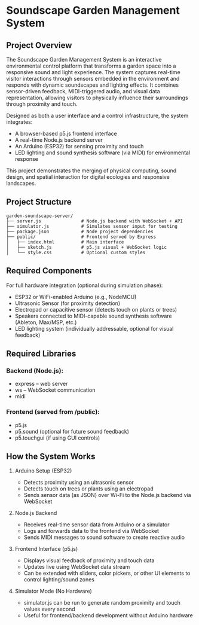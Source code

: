 
# Soundscape Garden Management System

## Project Overview

The Soundscape Garden Management System is an interactive environmental control platform that transforms a garden space into a responsive sound and light experience. The system captures real-time visitor interactions through sensors embedded in the environment and responds with dynamic soundscapes and lighting effects. It combines sensor-driven feedback, MIDI-triggered audio, and visual data representation, allowing visitors to physically influence their surroundings through proximity and touch.

Designed as both a user interface and a control infrastructure, the system integrates:

- A browser-based p5.js frontend interface
- A real-time Node.js backend server
- An Arduino (ESP32) for sensing proximity and touch
- LED lighting and sound synthesis software (via MIDI) for environmental response

This project demonstrates the merging of physical computing, sound design, and spatial interaction for digital ecologies and responsive landscapes.

## Project Structure

```
garden-soundscape-server/
├── server.js               # Node.js backend with WebSocket + API
├── simulator.js            # Simulates sensor input for testing
├── package.json            # Node project dependencies
├── public/                 # Frontend served by Express
│   ├── index.html          # Main interface
│   ├── sketch.js           # p5.js visual + WebSocket logic
│   └── style.css           # Optional custom styles
```

## Required Components

For full hardware integration (optional during simulation phase):

- ESP32 or WiFi-enabled Arduino (e.g., NodeMCU)
- Ultrasonic Sensor (for proximity detection)
- Electropad or capacitive sensor (detects touch on plants or trees)
- Speakers connected to MIDI-capable sound synthesis software (Ableton, Max/MSP, etc.)
- LED lighting system (individually addressable, optional for visual feedback)

## Required Libraries

### Backend (Node.js):
- express – web server
- ws – WebSocket communication
- midi

### Frontend (served from /public):
- p5.js
- p5.sound (optional for future sound feedback)
- p5.touchgui (if using GUI controls)

## How the System Works

1. Arduino Setup (ESP32)  
   - Detects proximity using an ultrasonic sensor  
   - Detects touch on trees or plants using an electropad  
   - Sends sensor data (as JSON) over Wi-Fi to the Node.js backend via WebSocket

2. Node.js Backend  
   - Receives real-time sensor data from Arduino or a simulator  
   - Logs and forwards data to the frontend via WebSocket  
   - Sends MIDI messages to sound software to create reactive audio

3. Frontend Interface (p5.js)  
   - Displays visual feedback of proximity and touch data  
   - Updates live using WebSocket data stream  
   - Can be extended with sliders, color pickers, or other UI elements to control lighting/sound zones

4. Simulator Mode (No Hardware)  
   - simulator.js can be run to generate random proximity and touch values every second  
   - Useful for frontend/backend development without Arduino hardware
